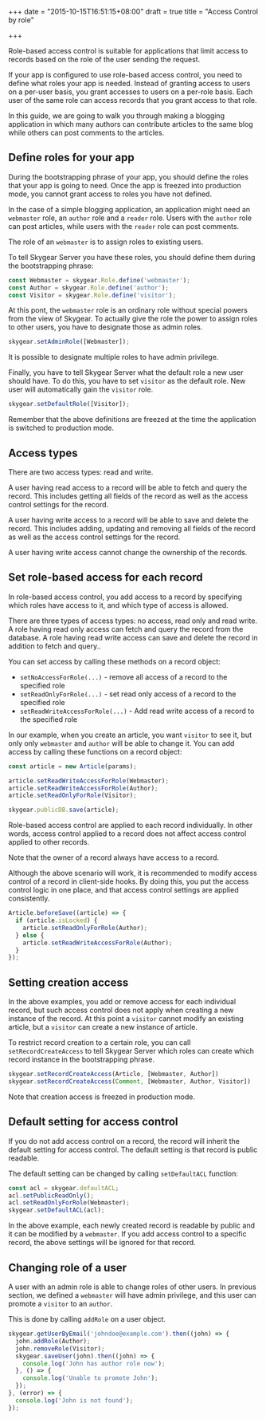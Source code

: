 +++
date = "2015-10-15T16:51:15+08:00"
draft = true
title = "Access Control by role"

+++

Role-based access control is suitable for applications that limit access to
records based on the role of the user sending the request.

If your app is configured to use role-based access control, you need to define
what roles your app is needed. Instead of granting access to users on a per-user
basis, you grant accesses to users on a per-role basis. Each user of the same
role can access records that you grant access to that role.

In this guide, we are going to walk you through making a blogging application
in which many authors can contribute articles to the same blog while
others can post comments to the articles.

## Define roles for your app

During the bootstrapping phrase of your app, you should define the roles that
your app is going to need. Once the app is freezed into production mode, you
cannot grant access to roles you have not defined.

In the case of a simple blogging application, an application might need
an `webmaster` role, an `author` role and a `reader` role. Users with the `author`
role can post articles, while users with the `reader` role can post comments.

The role of an `webmaster` is to assign roles to existing users.

To tell Skygear Server you have these roles, you should define them during the
bootstrapping phrase:

```javascript
const Webmaster = skygear.Role.define('webmaster');
const Author = skygear.Role.define('author');
const Visitor = skygear.Role.define('visitor');
```

At this pont, the `webmaster` role is an ordinary role without special powers
from the view of Skygear. To actually give the role the power to assign
roles to other users, you have to designate those as admin roles.

```javascript
skygear.setAdminRole([Webmaster]);
```

It is possible to designate multiple roles to have admin privilege.

Finally, you have to tell Skygear Server what the default role a new user should have.
To do this, you have to set `visitor` as the default role. New user will
automatically gain the `visitor` role.

```javascript
skygear.setDefaultRole([Visitor]);
```

Remember that the above definitions are freezed at the time the application
is switched to production mode.

## Access types

There are two access types: read and write.

A user having read access to a record will be able to fetch and query the
record. This includes getting all fields of the record as well as the access
control settings for the record.

A user having write access to a record will be able to save and delete the
record. This includes adding, updating and removing all fields of the record
as well as the access control settings for the record.

A user having write access cannot change the ownership of the records.

## Set role-based access for each record

In role-based access control, you add access to a record by specifying which
roles have access to it, and which type of access is allowed.

There are three types of access types: no access, read only and read write.
A role having read only access can fetch and query the record from the database.
A role having read write access can save and delete the record in addition
to fetch and query..

You can set access by calling these methods on a record object:
* `setNoAccessForRole(...)` - remove all access of a record to the specified role
* `setReadOnlyForRole(...)` - set read only access of a record to the specified role
* `setReadWriteAccessForRole(...)` - Add read write access of a record to the specified role

In our example,
when you create an article, you want `visitor` to see it, but only
only `webmaster` and `author` will be able to change it. You can add
access by calling these functions on a record object:

```javascript
const article = new Article(params);

article.setReadWriteAccessForRole(Webmaster);
article.setReadWriteAccessForRole(Author);
article.setReadOnlyForRole(Visitor);

skygear.publicDB.save(article);
```

Role-based access control are applied to each record individually. In other
words, access control applied to a record does not affect access control
applied to other records.

Note that the owner of a record always have access to a record.

Although the above scenario will work, it is recommended to modify access
control of a record in client-side hooks. By doing this, you put the access
control logic in one place, and that access control settings are applied
consistently.

```javascript
Article.beforeSave((article) => {
  if (article.isLocked) {
    article.setReadOnlyForRole(Author);
  } else {
    article.setReadWriteAccessForRole(Author);
  }
});
```

## Setting creation access

In the above examples, you add or remove access for each individual record,
but such access control does not apply when creating a new instance of
the record. At this point a `visitor` cannot modify an existing article, but
a `visitor` can create a new instance of article.

To restrict record creation to a certain role, you can call
`setRecordCreateAccess` to tell Skygear Server which roles can create which record
instance in the bootstrapping phrase.

```javascript
skygear.setRecordCreateAccess(Article, [Webmaster, Author])
skygear.setRecordCreateAccess(Comment, [Webmaster, Author, Visitor])
```

Note that creation access is freezed in production mode.

## Default setting for access control

If you do not add access control on a record, the record will inherit
the default setting for access control. The default setting is that record
is public readable.

The default setting can be changed by calling `setDefaultACL` function:

```javascript
const acl = skygear.defaultACL;
acl.setPublicReadOnly();
acl.setReadOnlyForRole(Webmaster);
skygear.setDefaultACL(acl);
```

In the above example, each newly created record is readable by public and it
can be modified by a `webmaster`. If you add access control to a specific
record, the above settings will be ignored for that record.

## Changing role of a user

A user with an admin role is able to change roles of other users. In
previous section, we defined a `webmaster` will have admin privilege, and this
user can promote a `visitor` to an `author`.

This is done by calling `addRole` on a user object.

```javascript
skygear.getUserByEmail('johndoe@example.com').then((john) => {
  john.addRole(Author);
  john.removeRole(Visitor);
  skygear.saveUser(john).then((john) => {
    console.log('John has author role now');
  }, () => {
    console.log('Unable to promote John');
  });
}, (error) => {
  console.log('John is not found');
});
```
